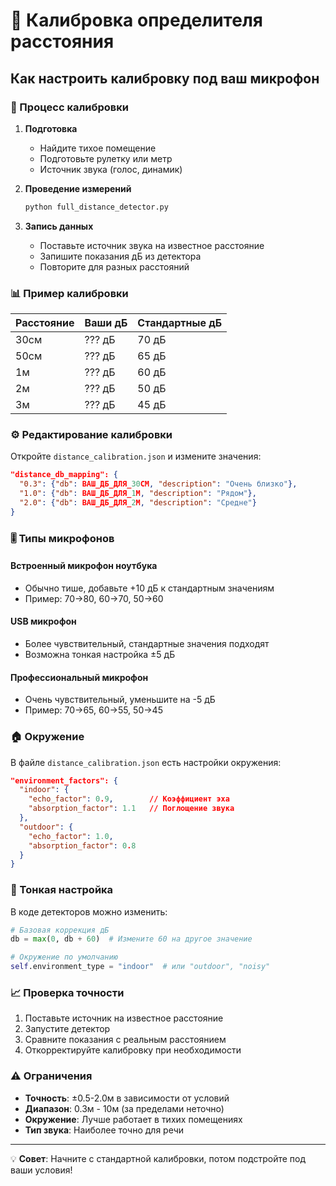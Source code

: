 # 📏 Калибровка определителя расстояния

## Как настроить калибровку под ваш микрофон

### 🎯 Процесс калибровки

1. **Подготовка**
   - Найдите тихое помещение
   - Подготовьте рулетку или метр
   - Источник звука (голос, динамик)

2. **Проведение измерений**
   ```bash
   python full_distance_detector.py
   ```
   
3. **Запись данных**
   - Поставьте источник звука на известное расстояние
   - Запишите показания дБ из детектора
   - Повторите для разных расстояний

### 📊 Пример калибровки

| Расстояние | Ваши дБ | Стандартные дБ |
|------------|---------|----------------|
| 30см       | ??? дБ  | 70 дБ         |
| 50см       | ??? дБ  | 65 дБ         |
| 1м         | ??? дБ  | 60 дБ         |
| 2м         | ??? дБ  | 50 дБ         |
| 3м         | ??? дБ  | 45 дБ         |

### ⚙️ Редактирование калибровки

Откройте `distance_calibration.json` и измените значения:

```json
"distance_db_mapping": {
  "0.3": {"db": ВАШ_ДБ_ДЛЯ_30СМ, "description": "Очень близко"},
  "1.0": {"db": ВАШ_ДБ_ДЛЯ_1М, "description": "Рядом"},
  "2.0": {"db": ВАШ_ДБ_ДЛЯ_2М, "description": "Средне"}
}
```

### 🎚️ Типы микрофонов

#### Встроенный микрофон ноутбука
- Обычно тише, добавьте +10 дБ к стандартным значениям
- Пример: 70→80, 60→70, 50→60

#### USB микрофон
- Более чувствительный, стандартные значения подходят
- Возможна тонкая настройка ±5 дБ

#### Профессиональный микрофон
- Очень чувствительный, уменьшите на -5 дБ
- Пример: 70→65, 60→55, 50→45

### 🏠 Окружение

В файле `distance_calibration.json` есть настройки окружения:

```json
"environment_factors": {
  "indoor": {
    "echo_factor": 0.9,        // Коэффициент эха
    "absorption_factor": 1.1   // Поглощение звука
  },
  "outdoor": {
    "echo_factor": 1.0,
    "absorption_factor": 0.8
  }
}
```

### 🔧 Тонкая настройка

В коде детекторов можно изменить:

```python
# Базовая коррекция дБ
db = max(0, db + 60)  # Измените 60 на другое значение

# Окружение по умолчанию
self.environment_type = "indoor"  # или "outdoor", "noisy"
```

### 📈 Проверка точности

1. Поставьте источник на известное расстояние
2. Запустите детектор
3. Сравните показания с реальным расстоянием
4. Откорректируйте калибровку при необходимости

### ⚠️ Ограничения

- **Точность**: ±0.5-2.0м в зависимости от условий
- **Диапазон**: 0.3м - 10м (за пределами неточно)
- **Окружение**: Лучше работает в тихих помещениях
- **Тип звука**: Наиболее точно для речи

---
💡 **Совет**: Начните с стандартной калибровки, потом подстройте под ваши условия!